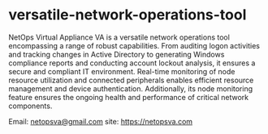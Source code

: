 # versatile-network-operations-tool
NetOps Virtual Appliance VA is a versatile network operations tool encompassing a range of robust capabilities. From auditing logon activities and tracking changes in Active Directory to generating Windows compliance reports and conducting account lockout analysis, it ensures a secure and compliant IT environment. Real-time monitoring of node resource utilization and connected peripherals enables efficient resource management and device authentication. Additionally, its node monitoring feature ensures the ongoing health and performance of critical network components.

Email: netopsva@gmail.com
site: https://netopsva.com
